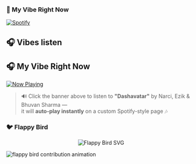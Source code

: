 ### 🎵 My Vibe Right Now

[![Spotify](https://img.shields.io/badge/Now%20Playing-Spotify-1DB954?style=for-the-badge&logo=spotify&logoColor=white)](https://open.spotify.com/track/7cEbOdPHth4Ca2Qejq55if)
## 🎧 Vibes listen

## 🎧 My Vibe Right Now

[![Now Playing](https://i.postimg.cc/QtrRPzh0/file-0000000021d8624382e0e2f866e4d1c5.png)](https://now-playing-sigma-sooty.vercel.app/)

> 🔊 Click the banner above to listen to **"Dashavatar"** by Narci, Ezik & Bhuvan Sharma —  
> it will **auto-play instantly** on a custom Spotify-style page 🎶

### 🐦 Flappy Bird

<p align="center">
  <img src="https://raw.githubusercontent.com/your-username/your-repo/output/flappy-bird-light.svg" alt="Flappy Bird SVG" />
</p>

<picture>
  <source media="(prefers-color-scheme: dark)" srcset="https://raw.githubusercontent.com/oracledc67/oracledc67/output/flappy-bird-dark.svg">
  <source media="(prefers-color-scheme: light)" srcset="https://raw.githubusercontent.com/oracledc67/oracledc67/output/flappy-bird-light.svg">
  <img alt="flappy bird contribution animation" src="https://raw.githubusercontent.com/oracledc67/oracledc67/output/flappy-bird-light.svg">
</picture>
